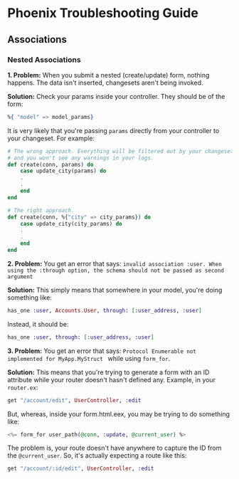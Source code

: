 # Phoenix Troubleshooting Guide
## Associations
### Nested Associations

**1. Problem:** When you submit a nested (create/update) form, nothing happens. The data isn't inserted, changesets aren't being invoked.

**Solution:** Check your params inside your controller. They should be of the form:
```elixir
%{ "model" => model_params}
```
It is very likely that you're passing `params` directly from your controller to your changeset. For example:

```elixir
# The wrong approach. Everything will be filtered out by your changeset 
# and you won't see any warnings in your logs.
def create(conn, params) do
    case update_city(params) do
    .
    .
    end
end
```

```elixir
# The right approach.
def create(conn, %{"city" => city_params}) do
    case update_city(city_params) do
    .
    .
    end
end
```

**2. Problem:** You get an error that says: ```invalid association :user. When using the :through option, the schema should not be passed as second argument```

**Solution:** This simply means that somewhere in your model, you're doing something like:
```elixir
has_one :user, Accounts.User, through: [:user_address, :user]
```
Instead, it should be:
```elixir
has_one :user, through: [:user_address, :user]
```

**3. Problem:** You get an error that says: ```Protocol Enumerable not implemented for MyApp.MyStruct
``` while using `form_for`.

**Solution:** This means that you're trying to generate a form with an ID attribute while your router doesn't hasn't defined any. Example, in your `router.ex`:
```elixir
get "/account/edit", UserController, :edit
```

But, whereas, inside your form.html.eex, you may be trying to do something like:
```elixir
<%= form_for user_path(@conn, :update, @current_user) %>
```
The problem is, your route doesn't have anywhere to capture the ID from the `@current_user`. So, it's actually expecting a route like this:
```elixir
get "/account/:id/edit", UserController, :edit
```
